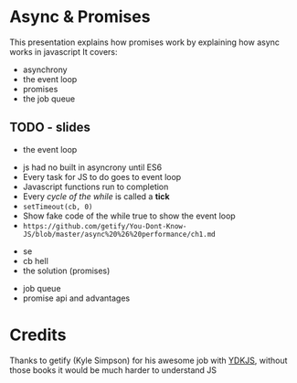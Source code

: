 # Async & Promises

This presentation explains how promises work by explaining how async works in javascript
It covers:

- asynchrony
- the event loop
- promises
- the job queue

## TODO - slides


* the event loop

- js had no built in asyncrony until ES6
- Every task for JS to do goes to event loop
- Javascript functions run to completion
- Every *cycle of the while* is called a **tick**
- `setTimeout(cb, 0)`
- Show fake code of the while true to show the event loop
- `https://github.com/getify/You-Dont-Know-JS/blob/master/async%20%26%20performance/ch1.md`

* se
* cb hell
* the solution (promises)
- job queue
- promise api and advantages

# Credits

Thanks to getify (Kyle Simpson) for his awesome job with [YDKJS](https://github.com/getify/You-Dont-Know-JS), without those books it would be much harder to understand JS
